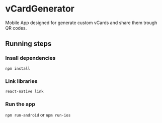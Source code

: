 # vCardGenerator

Mobile App designed for generate custom vCards and share them trough QR codes.

## Running steps

### Insall dependencies
```
npm install
```

### Link libraries
```
react-native link
```
### Run the app
`npm run-android` or `npm run-ios`
